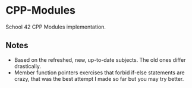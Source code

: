 # CPP-Modules
School 42 CPP Modules implementation.
## Notes
*	Based on the refreshed, new, up-to-date subjects. The old ones differ drastically.
*	Member function pointers exercises that forbid if-else statements are crazy, that was the best attempt I made so far but you may try better.